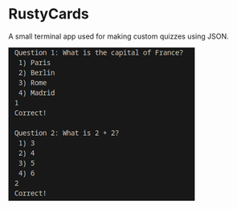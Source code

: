 # RustyCards
A small terminal app used for making custom quizzes using JSON.
  
![alt text](image.png)